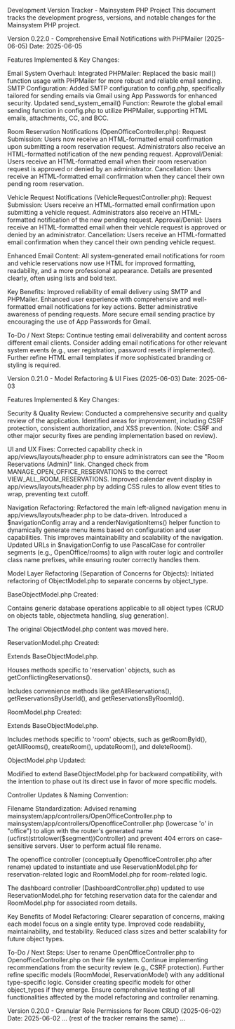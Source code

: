 Development Version Tracker - Mainsystem PHP Project
This document tracks the development progress, versions, and notable changes for the Mainsystem PHP project.

Version 0.22.0 - Comprehensive Email Notifications with PHPMailer (2025-06-05)
Date: 2025-06-05

Features Implemented & Key Changes:

Email System Overhaul:
Integrated PHPMailer: Replaced the basic mail() function usage with PHPMailer for more robust and reliable email sending.
SMTP Configuration: Added SMTP configuration to config.php, specifically tailored for sending emails via Gmail using App Passwords for enhanced security.
Updated send_system_email() Function: Rewrote the global email sending function in config.php to utilize PHPMailer, supporting HTML emails, attachments, CC, and BCC.

Room Reservation Notifications (OpenOfficeController.php):
Request Submission: Users now receive an HTML-formatted email confirmation upon submitting a room reservation request. Administrators also receive an HTML-formatted notification of the new pending request.
Approval/Denial: Users receive an HTML-formatted email when their room reservation request is approved or denied by an administrator.
Cancellation: Users receive an HTML-formatted email confirmation when they cancel their own pending room reservation.

Vehicle Request Notifications (VehicleRequestController.php):
Request Submission: Users receive an HTML-formatted email confirmation upon submitting a vehicle request. Administrators also receive an HTML-formatted notification of the new pending request.
Approval/Denial: Users receive an HTML-formatted email when their vehicle request is approved or denied by an administrator.
Cancellation: Users receive an HTML-formatted email confirmation when they cancel their own pending vehicle request.

Enhanced Email Content:
All system-generated email notifications for room and vehicle reservations now use HTML for improved formatting, readability, and a more professional appearance. Details are presented clearly, often using lists and bold text.

Key Benefits:
Improved reliability of email delivery using SMTP and PHPMailer.
Enhanced user experience with comprehensive and well-formatted email notifications for key actions.
Better administrative awareness of pending requests.
More secure email sending practice by encouraging the use of App Passwords for Gmail.

To-Do / Next Steps:
Continue testing email deliverability and content across different email clients.
Consider adding email notifications for other relevant system events (e.g., user registration, password resets if implemented).
Further refine HTML email templates if more sophisticated branding or styling is required.

Version 0.21.0 - Model Refactoring & UI Fixes (2025-06-03)
Date: 2025-06-03

Features Implemented & Key Changes:

Security & Quality Review:
Conducted a comprehensive security and quality review of the application.
Identified areas for improvement, including CSRF protection, consistent authorization, and XSS prevention. (Note: CSRF and other major security fixes are pending implementation based on review).

UI and UX Fixes:
Corrected capability check in app/views/layouts/header.php to ensure administrators can see the "Room Reservations (Admin)" link. Changed check from MANAGE_OPEN_OFFICE_RESERVATIONS to the correct VIEW_ALL_ROOM_RESERVATIONS.
Improved calendar event display in app/views/layouts/header.php by adding CSS rules to allow event titles to wrap, preventing text cutoff.

Navigation Refactoring:
Refactored the main left-aligned navigation menu in app/views/layouts/header.php to be data-driven.
Introduced a $navigationConfig array and a renderNavigationItems() helper function to dynamically generate menu items based on configuration and user capabilities. This improves maintainability and scalability of the navigation.
Updated URLs in $navigationConfig to use PascalCase for controller segments (e.g., OpenOffice/rooms) to align with router logic and controller class name prefixes, while ensuring router correctly handles them.

Model Layer Refactoring (Separation of Concerns for Objects):
Initiated refactoring of ObjectModel.php to separate concerns by object_type.

BaseObjectModel.php Created:

Contains generic database operations applicable to all object types (CRUD on objects table, objectmeta handling, slug generation).

The original ObjectModel.php content was moved here.

ReservationModel.php Created:

Extends BaseObjectModel.php.

Houses methods specific to 'reservation' objects, such as getConflictingReservations().

Includes convenience methods like getAllReservations(), getReservationsByUserId(), and getReservationsByRoomId().

RoomModel.php Created:

Extends BaseObjectModel.php.

Includes methods specific to 'room' objects, such as getRoomById(), getAllRooms(), createRoom(), updateRoom(), and deleteRoom().

ObjectModel.php Updated:

Modified to extend BaseObjectModel.php for backward compatibility, with the intention to phase out its direct use in favor of more specific models.

Controller Updates & Naming Convention:

Filename Standardization: Advised renaming mainsystem/app/controllers/OpenOfficeController.php to mainsystem/app/controllers/OpenofficeController.php (lowercase 'o' in "office") to align with the router's generated name (ucfirst(strtolower($segment))Controller) and prevent 404 errors on case-sensitive servers. User to perform actual file rename.

The openoffice controller (conceptually OpenofficeController.php after rename) updated to instantiate and use ReservationModel.php for reservation-related logic and RoomModel.php for room-related logic.

The dashboard controller (DashboardController.php) updated to use ReservationModel.php for fetching reservation data for the calendar and RoomModel.php for associated room details.

Key Benefits of Model Refactoring:
Clearer separation of concerns, making each model focus on a single entity type.
Improved code readability, maintainability, and testability.
Reduced class sizes and better scalability for future object types.

To-Do / Next Steps:
User to rename OpenOfficeController.php to OpenofficeController.php on their file system.
Continue implementing recommendations from the security review (e.g., CSRF protection).
Further refine specific models (RoomModel, ReservationModel) with any additional type-specific logic.
Consider creating specific models for other object_types if they emerge.
Ensure comprehensive testing of all functionalities affected by the model refactoring and controller renaming.

Version 0.20.0 - Granular Role Permissions for Room CRUD (2025-06-02)
Date: 2025-06-02
... (rest of the tracker remains the same) ...